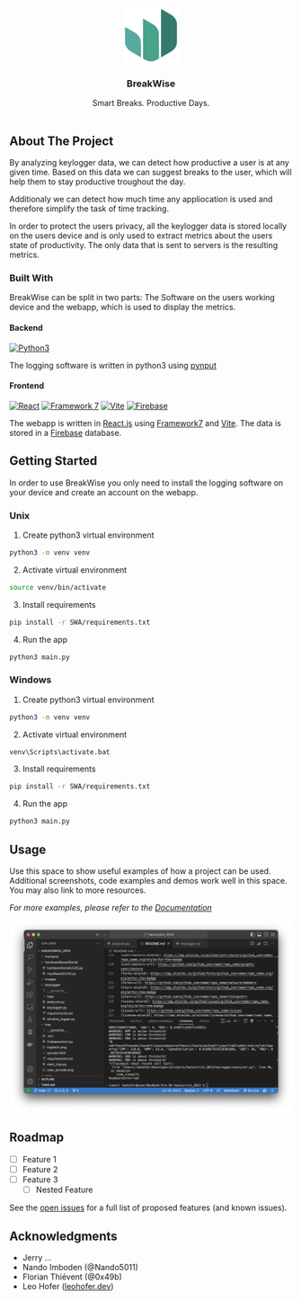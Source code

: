 <!-- PROJECT LOGO -->
<br />
<div align="center">
  <a href="https://github.com/Nando5011/hackzurich_2023">
    <img src="images/logos/logo_512_transparent.png" alt="Logo" width="100" height="100">
  </a>
<h3 align="center">BreakWise</h3>
  <p align="center">
    Smart Breaks. Productive Days.
    <br />
    <br />

</div>




<!-- ABOUT THE PROJECT -->
## About The Project

By analyzing keylogger data, we can detect how productive a user is at any given time. Based on this data we can suggest breaks to the user, which will help them to stay productive troughout the day. 

Additionaly we can detect how much time any appliocation is used and therefore simplify the task of time tracking.

In order to protect the users privacy, all the keylogger data is stored locally on the users device and is only used to extract metrics about the users state of productivity. The only data that is sent to servers is the resulting metrics.

### Built With
BreakWise can be split in two parts: The Software on the users working device and the webapp, which is used to display the metrics. 

#### Backend
[![Python3][python.org]][python-url]

The logging software is written in python3 using [pynput](https://pypi.org/project/pynput/)

#### Frontend
[![React][React.js]][React-url]
[![Framework 7][framework7.io]][Framework-Url]
[![Vite][vitejs.dev]][vite-url]
[![Firebase][firebase.google.com]][firebase-url]

The webapp is written in [React.js](https://reactjs.org/) using [Framework7](https://framework7.io/) and [Vite](https://vitejs.dev/). The data is stored in a [Firebase](https://firebase.google.com/) database.

<!-- GETTING STARTED -->
## Getting Started

In order to use BreakWise you only need to install the logging software on your device and create an account on the webapp.

### Unix

1. Create python3 virtual environment
  ```sh
  python3 -m venv venv
  ```

2. Activate virtual environment
  ```sh
  source venv/bin/activate
  ```

3. Install requirements
  ```sh
  pip install -r SWA/requirements.txt
  ```

4. Run the app
  ```sh
  python3 main.py
  ```

### Windows
1. Create python3 virtual environment
  ```sh
  python3 -m venv venv
  ```

2. Activate virtual environment
  ```sh
  venv\Scripts\activate.bat
  ```
3. Install requirements
  ```sh
  pip install -r SWA/requirements.txt
  ```

4. Run the app
  ```sh
  python3 main.py
  ```


<!-- USAGE EXAMPLES -->
## Usage

Use this space to show useful examples of how a project can be used. Additional screenshots, code examples and demos work well in this space. You may also link to more resources.

_For more examples, please refer to the [Documentation](https://example.com)_


![Product Name Screen Shot][product-screenshot]



<!-- ROADMAP -->
## Roadmap

- [ ] Feature 1
- [ ] Feature 2
- [ ] Feature 3
    - [ ] Nested Feature

See the [open issues](https://github.com/Nando5011/hackzurich_2023/issues) for a full list of proposed features (and known issues).


<!-- ACKNOWLEDGMENTS -->
## Acknowledgments

* Jerry ...
* Nando Imboden (@Nando5011)
* Florian Thiévent (@0x49b)
* Leo Hofer ([leohofer.dev](https://leohofer.dev))





<!-- MARKDOWN LINKS & IMAGES -->
<!-- https://www.markdownguide.org/basic-syntax/#reference-style-links -->
[contributors-shield]: https://img.shields.io/github/contributors/Nando5011/hackzurich_2023.svg?style=for-the-badge
[contributors-url]: https://github.com/Nando5011/hackzurich_2023/graphs/contributors
[forks-shield]: https://img.shields.io/github/forks/Nando5011/hackzurich_2023.svg?style=for-the-badge
[forks-url]: https://github.com/Nando5011/hackzurich_2023/network/members
[stars-shield]: https://img.shields.io/github/stars/Nando5011/hackzurich_2023.svg?style=for-the-badge
[stars-url]: https://github.com/Nando5011/hackzurich_2023/stargazers
[issues-shield]: https://img.shields.io/github/issues/Nando5011/hackzurich_2023.svg?style=for-the-badge
[issues-url]: https://github.com/Nando5011/hackzurich_2023/issues
[license-shield]: https://img.shields.io/github/license/Nando5011/hackzurich_2023.svg?style=for-the-badge
[license-url]: https://github.com/Nando5011/hackzurich_2023/blob/master/LICENSE.txt
[React.js]: https://img.shields.io/badge/React-20232A?style=for-the-badge&logo=react&logoColor=61DAFB
[React-url]: https://reactjs.org/
[framework7.io]: https://img.shields.io/badge/Framework7-000000?style=for-the-badge&logo=framework7&logoColor=white
[Framework-Url]: https://framework7.io/
[vitejs.dev]: https://img.shields.io/badge/Vite-646CFF?style=for-the-badge&logo=vite&logoColor=white
[vite-url]: https://vitejs.dev/

[firebase.google.com]: https://img.shields.io/badge/Firebase-FFCA28?style=for-the-badge&logo=firebase&logoColor=black

[firebase-url]: https://firebase.google.com/

[python.org]: https://img.shields.io/badge/Python-3776AB?style=for-the-badge&logo=python&logoColor=white
[python-url]: https://www.python.org/

[product-screenshot]: images/screenshot.png
